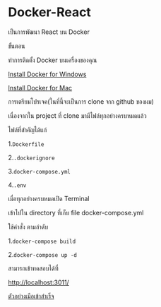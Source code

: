# Docker-React
<p>เป็นการพัฒนา React บน Docker<p>
<p>ขั้นตอน</p>
<p>ทำการติดตั้ง Docker บนเครื่องของคุณ<p>
<p><a href="https://docs.docker.com/docker-for-windows/install/" target="_bank">Install Docker for Windows</a><p>
<p><a href="https://docs.docker.com/docker-for-mac/install/" target="_bank">Install Docker for Mac</a><p>
<p>การเตรียมโปรเจค(ในที่นี้จะเป็นการ clone จาก github ของผม)</p>
<p>เนื่องจากใน project ที่ clone มามีไฟล์ทุกอย่างครบหมดแล้ว</p>
<p>ไฟล์ที่สำคัญได้แก่</p>
<p>1.<code>Dockerfile</code></p>
<p>2.<code>.dockerignore</code></p>
<p>3.<code>docker-compose.yml</code></p>
<p>4.<code>.env</code></p>
<p>เมื่อทุกอย่างครบหมดเปิด Terminal</p>
<p>เข้าไปใน directory ที่เก็บ file docker-compose.yml</p>
<p>ใช้คำสั่ง ตามลำดับ</p>
<p>1.<code>docker-compose build</code></p>
<p>2.<code>docker-compose up -d</code></p>
<p>สามารถเข้าทดสอบได้ที่</p>
<p><a href="http://localhost:3011/">http://localhost:3011/</a></p>
<p><a href="https://deploy-react-example-7f9a5.firebaseapp.com/">ตัวอย่างเมือเข้าสำเร็จ</a></p>
<p></p>
<p></p>
